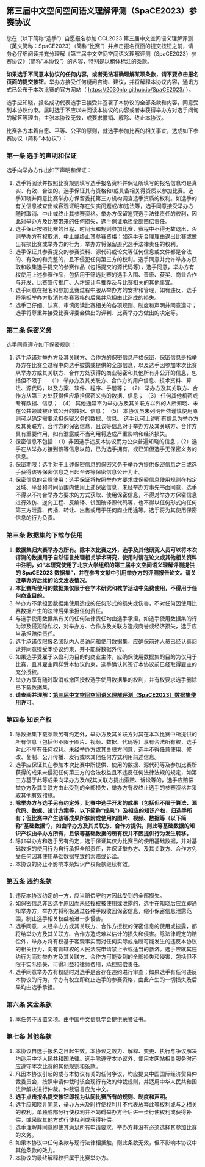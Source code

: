
## 第三届中文空间空间语义理解评测（SpaCE2023）参赛协议

您在（以下简称“选手”）自愿报名参加 CCL2023 第三届中文空间语义理解评测（英文简称：SpaCE2023）（简称“比赛”）并点击报名页面的提交按钮之前，请务必仔细阅读并充分理解《第三届中文空间空间语义理解评测（SpaCE2023）参赛协议》（简称“本协议”）的内容，特别是以粗体标注的条款。

**如果选手不同意本协议的任何内容，或者无法准确理解某项条款，请不要点击报名页面的提交按钮**。举办方接受任何疑问咨询、建议，并将解释本协议内容，通讯方式已公布于本次比赛的官方网站（ https://2030nlp.github.io/SpaCE2023/ ）。

选手应知晓，报名成功代表选手已接受并签署了本协议的全部条款和内容，同意受到本协议约束。届时选手不应以未阅读本协议的内容或者未获得举办方对选手问询的解答等理由，主张本协议无效，或要求撤销、解除、终止本协议。

比赛各方本着自愿、平等、公平的原则，就选手参加比赛的相关事宜，达成如下参赛协议（简称“本协议”）：

### 第一条 选手的声明和保证

选手向举办方作出如下声明和保证：

1. 选手将阅读并按照比赛规则填写选手报名资料并保证所填写的报名信息均是真实、有效、合法的。选手保证其有资格和/或具备相关得资质以参加比赛。选手知晓并同意比赛举办方保留委托第三方机构调查选手资质的权利。如选手的有关信息被查出或客观证明存在失实问题或/和违法等，选手同意接受举办方随时取消、中止或终止其参赛资格。举办方保留追究选手法律责任的权利，因此对举办方及比赛带来的任何损失，选手保证承担全部赔偿责任。
2. 选手保证按照比赛的日程、时间表和规则参加比赛，赛程中不得无故退出，否则举办方有权取消、中止或终止其参赛资格；如选手无合理理由退出比赛或做出有损比赛或举办方的行为，举办方将保留追究选手法律责任的权利。
4. 选手保证其参赛提交的参赛资料、源代码或论文等任何信息或文件都是合法的、有效的和完整的，且不侵犯任何第三方的权利。选手同意并允许举办方获取和收集选手提交的参赛作品（包括提交的源代码等），选手同意，举办方有权使用上述参赛作品，包括用于筛选比赛的选手入围、晋级、获奖、商业合作与开发、比赛宣传推广、人才统计与推荐及与比赛相关的其他事宜。
5. 选手同意在报名和参加比赛过程中服从举办方的安排和管理，如有违反，选手将承担举办方取消其参赛资格的后果并承担由此造成的损失。
12. 选手已仔细、认真、审慎阅读比赛相关的各项规则、制度和声明并同意遵守；选手将尊重并接受比赛评委会做出的评判、比赛举办方做出的决定等。



### 第二条 保密义务

选手同意遵守如下保密规则：

1. 选手承诺对举办方及其关联方、合作方的保密信息严格保密，保密信息是指举办方在比赛全过程中向选手披露或提供的全部信息，以及选手因参加本次比赛从举办方或其关联方、合作方处获得的商业秘密和其他所有非公开的信息，包括但不限于：
（1） 举办方及其关联方、合作方的用户信息、技术资料、算法、源代码，以及方案、软件、程序、手册等；
（2） 举办方及其关联方、合作方从第三方处获得但应承担保密义务的数据、信息；
（3） 任何其他机密或专有数据、信息；
（4） 其他通常不为举办方及其关联方以外的人所知晓、未在公共领域被正式公开的数据、信息；
（5） 本协议虽未列明但依谨慎使用原则可以确定需要承担保密义务的数据、信息。
选手认可上述所有信息为举办方及其关联方、合作方的保密信息，且该等信息对于举办方及其关联方、合作方具有重要作用，如有泄露或不当利用将造成严重影响和经济损失。
2. 保密信息不包括：（1）非因选手违反本协议而为公众普遍知晓的信息；（2）选手在从举办方接到该等信息以前，已为选手拥有，或已知但选手无保密义务的信息。
3. 保密期限：选手对于上述保密信息的保密义务于举办方提供保密信息之日或选手获得该等保密信息之日起至该等保密信息公开为止。
4. 保密信息的合理使用：选手保证将按照举办方要求或保密信息使用规则在指定区域、平台和时间范围内使用上述保密信息，未经举办方事先书面同意，选手不得以不符合举办方要求的方式获取、使用保密信息，不得对举办方保密信息进行效仿、逆向工程、反编译、试图破译源代码等，也不得以任何形式向任何第三方泄露、传播、转让、出售或用于任何商业用途等。选手将为其使用保密信息的行为负责。



### 第三条 数据集的下载与使用

1. **数据集归大赛举办方所有。除本次比赛之外，选手及其他研究人员可以将本次评测的数据用于自然语言处理相关学术研究，使用时请在论文或其他相关资料中注明，如“本研究使用了北京大学组织的第三届中文空间语义理解评测提供的 SpaCE2023 数据集”，并在参考文献中引用举办方的评测报告论文。请关注举办方后续的论文发表情况。**
2. **本比赛所使用的数据集仅限于在学术研究和教学活动中免费使用，不得用于任何商业目的。**
3. 举办方不承担因数据集使用造成的任何形式的损失或伤害，不对任何因使用比赛数据产生的法律后果承担任何责任。
4. 与选手使用数据集有关的任何法律责任均由选手承担，如选手使用数据集的行为涉及侵犯隐私权，对举办方、合作方及关联方造成商誉或经济损失，选手应当承担赔偿责任。
5. 选手承诺仅限报名团队内人员访问和使用数据集，应确保前述人员已经认真阅读并同意接受本协议约束，并不能将数据外传。
6. 如果选手受雇于以盈利为目的的商业主体，应确保使用数据集的目的为仅用于比赛，且其雇主同样受本协议约束，选手确认其签订本协议前已经取得雇主的充分授权。
7. 举办方享有随时取消或撤回授权选手使用数据集的权利，并有权要求选手删除已下载数据集。
8. **请查阅并理解：<a href="https://github.com/2030NLP/SpaCE2023/blob/main/agreements/LICENSE.md" target="_blank">第三届中文空间空间语义理解评测（SpaCE2023）数据集使用许可**</a>。



### 第四条 知识产权

1. 除数据集下载条款另有约定外，举办方及其关联方对其在本次比赛中所提供的所有信息（包括但不限于图片、视频、数据、代码等）享有合法所有权，选手对此不享有任何权利。未经举办方或其关联方同意，选手不得任意使用、修改、复制、公开传播、发行或以其他任何方式利用前述信息。
2. 选手应保证其在参加本次比赛中所提供、使用的数据、源代码等及参加比赛所获得的成果未侵犯任何第三方的合法权益且不违反任何法律法规的规定，如第三方基于此等成果向举办方及/或其关联方提出索赔、诉讼等的，选手应赔偿举办方及其关联方由此受到的全部损失，举办方有权终止选手的参赛资格并采取其他有效措施。
3. **除举办方与选手另有约定外，比赛中选手开发的成果（包括但不限于算法、源代码、数据、设计方案等，以下简称“成果”）及相应的知识产权，归选手所有；但比赛中产生该等成果所依附或使用的图片、视频、数据等（以下简称“基础数据”），如由举办方及其关联方、合作方提供，则此等基础数据的知识产权由举办方所有，且该等基础数据的所有权并不因提供行为发生转移。**
4. 除非举办方和选手另有约定，选手保证其仅为比赛目的使用基础数据，并对基础数据的使用行为自行承担全部责任，并保证举办方、及其关联方、合作方免受任何因其使用基础数据导致的索赔或诉讼。
5. 本协议的终止不影响本条知识产权条款继续有效。



### 第五条 违约条款

1. 违反本协议约定的一方，应当赔偿守约方因此受到的全部损失。
2. 如保密信息非因选手原因而未经授权被使用或泄露的，选手在知晓后应立即通知举办方，举办方将积极通过各种手段收回保密信息，缩小保密信息泄露范围，制止选手相关权益被进一步侵害。
3. 选手同意，未经举办方或其关联方、合作方授权的保密信息的使用或披露，都将给举办方及其关联方、合作方造成难以估计的损失和侵害。除法律规定的赔偿外，举办方将有权基于客观事实而对任何实际或推断可能发生的违反本协议的相关行为，向有管辖权的人民法院申请禁止令或适当的救济。选手应就其违约行为而对举办方及其关联方、合作方可能受到的全部损失和侵害，包括但不限于实际损失、可得利益和律师费用，承担赔偿责任。
4. 选手同意举办方有权随时对选手是否存在违约进行审查；如果选手有任何违反本协议的行为，举办有权立即终止选手的参赛资格，由此产生的一切损失及后果均由选手承担。



### 第六条 奖金条款

1. 本任务不设置奖项。由中国中文信息学会提供荣誉证书。



### 第七条 其他条款

1. 本协议自选手报名之日起生效。本协议之效力、解释、变更、执行与争议解决均适用中华人民共和国法律。选手除遵守本协议外，使用本网站相关服务时还应遵守本次比赛的其他规则和条款。
2. 凡因本协议引起的或与本协议有关的任何争议，均应提交中国国际经济贸易仲裁委员会，按照申请仲裁时该会现行有效的仲裁规则，并适用中华人民共和国法律解决进行仲裁。仲裁语言应为中文。
3. **选手点击报名提交按钮即视为认同比赛所有的规则、制度和声明。**
4. 选手应知晓并同意，举办方未及时行使权利并不代表放弃此等权利或与之相关的权利。单独或部分行使权利并不妨碍举办方今后进一步行使权利或获得补偿，或采取其他方式行使权利或获得补偿。
5. 选手理解并同意即使其满足所有申请要求，举办方并没有必须选择其参加比赛的义务。
6. 如果本协议中任何条款与现行法律相抵触，则此条款无效，但不影响本协议中其他条款的效力。
7. 本协议的最终解释权归属于比赛举办方。
